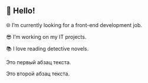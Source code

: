 ## 👋 Hello!

🌐 I’m currently looking for a front-end development job.

😎 I’m working on my IT projects.

📚 I love reading detective novels.

Это первый абзац текста.

Это второй абзац текста.

